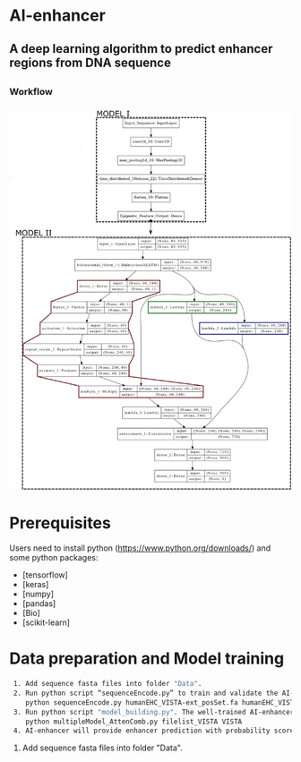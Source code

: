 # AI-enhancer
## A deep learning algorithm to predict enhancer regions from DNA sequence <h2> 
### Workflow <h3> 
![GitHub Logo](/images/Model_plot.png)

# Prerequisites
  Users need to install python (https://www.python.org/downloads/) and some python packages:
   * [tensorflow]
   * [keras]
   * [numpy]
   * [pandas]
   * [Bio]
   * [scikit-learn]
   
# Data preparation and Model training
```bash
 1. Add sequence fasta files into folder "Data".  
 2. Run python script “sequenceEncode.py” to train and validate the AI-enhancer model. The results will be stored in folder "EncodeData". 
    python sequenceEncode.py humanEHC_VISTA-ext_posSet.fa humanEHC_VISTA-ext_negSet.fa humanEHC_VISTA-ext
 3. Run python script "model_building.py". The well-trained AI-enhancer model will be stored in the folder "ModelOutput" for follow-up enhancer prediction. 
    python multipleModel_AttenComb.py filelist_VISTA VISTA
 4. AI-enhancer will provide enhancer prediction with probability scores to rank all candidate enhancers, which will facilitate the follow-up experimental validation (e.g. CRISPR/Cas9 knockout of predicted enhancers). 

```
 1. Add sequence fasta files into folder "Data".  <A4>
